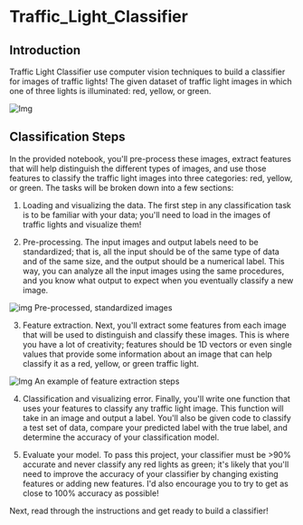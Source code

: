# Traffic_Light_Classifier

## Introduction
 Traffic Light Classifier use computer vision techniques to build a classifier for images of traffic lights! The given dataset of traffic light images in which one of three lights is illuminated: red, yellow, or green.

![Img](https://github.com/jackyhuynh/Traffic_Light_Classifier/blob/main/images/all-lights.png)

## Classification Steps
In the provided notebook, you'll pre-process these images, extract features that will help distinguish the different types of images, and use those features to classify the traffic light images into three categories: red, yellow, or green. The tasks will be broken down into a few sections:

1. Loading and visualizing the data. The first step in any classification task is to be familiar with your data; you'll need to load in the images of traffic lights and visualize them!

2. Pre-processing. The input images and output labels need to be standardized; that is, all the input should be of the same type of data and of the same size, and the output should be a numerical label. This way, you can analyze all the input images using the same procedures, and you know what output to expect when you eventually classify a new image.

![img](https://github.com/jackyhuynh/Traffic_Light_Classifier/blob/main/images/processing-steps.png)
Pre-processed, standardized images

3. Feature extraction. Next, you'll extract some features from each image that will be used to distinguish and classify these images. This is where you have a lot of creativity; features should be 1D vectors or even single values that provide some information about an image that can help classify it as a red, yellow, or green traffic light.

![Img](https://github.com/jackyhuynh/Traffic_Light_Classifier/blob/main/images/feature-ext-steps.png)
An example of feature extraction steps

4. Classification and visualizing error. Finally, you'll write one function that uses your features to classify any traffic light image. This function will take in an image and output a label. You'll also be given code to classify a test set of data, compare your predicted label with the true label, and determine the accuracy of your classification model.

5. Evaluate your model. To pass this project, your classifier must be >90% accurate and never classify any red lights as green; it's likely that you'll need to improve the accuracy of your classifier by changing existing features or adding new features. I'd also encourage you to try to get as close to 100% accuracy as possible!

Next, read through the instructions and get ready to build a classifier!